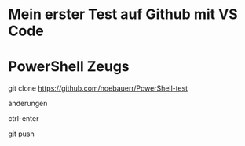 # Mein erster Test auf Github mit VS Code
# PowerShell Zeugs

git clone
https://github.com/noebauerr/PowerShell-test

änderungen

ctrl-enter

git push
